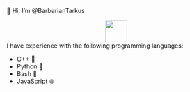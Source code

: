   👋 Hi, I’m @BarbarianTarkus 
  <div style="text-align: center;">
  <img src="https://thumbs.gfycat.com/MiserableCavernousCapybara-max-1mb.gif" width="50" height="50" />
</div>
I have experience with the following programming languages:

* C++ 🚀
* Python 🐍
* Bash 🐚
* JavaScript 🌐

<!---
BarbarianTarkus/BarbarianTarkus is a ✨ special ✨ repository because its `README.md` (this file) appears on your GitHub profile.
You can click the Preview link to take a look at your changes.
--->
